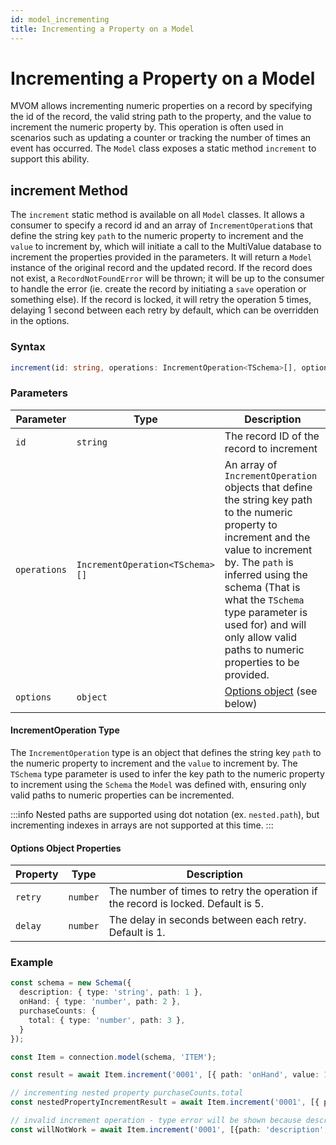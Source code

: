 ```yaml
---
id: model_incrementing
title: Incrementing a Property on a Model
---
```


# Incrementing a Property on a Model

MVOM allows incrementing numeric properties on a record by specifying the id of the record, the valid string path to the property, and the value to increment the numeric property by. This operation is often used in scenarios such as updating a counter or tracking the number of times an event has occurred. The `Model` class exposes a static method `increment` to support this ability.

## increment Method

The `increment` static method is available on all `Model` classes. It allows a consumer to specify a record id and an array of `IncrementOperation`s that define the string key `path` to the numeric property to increment and the `value` to increment by, which will initiate a call to the MultiValue database to increment the properties provided in the parameters. It will return a `Model` instance of the original record and the updated record. If the record does not exist, a `RecordNotFoundError` will be thrown; it will be up to the consumer to handle the error (ie. create the record by initiating a `save` operation or something else). If the record is locked, it will retry the operation 5 times, delaying 1 second between each retry by default, which can be overridden in the options.

### Syntax

```ts
increment(id: string, operations: IncrementOperation<TSchema>[], options?: ModelIncrementOptions): Promise<ModelIncrementResult<TSchema>>
```

### Parameters

| Parameter    | Type                            | Description                                                                                                                                                                                                                                                                                                        |
| ------------ | ------------------------------- | ------------------------------------------------------------------------------------------------------------------------------------------------------------------------------------------------------------------------------------------------------------------------------------------------------------------ |
| `id`         | `string`                        | The record ID of the record to increment                                                                                                                                                                                                                                                                           |
| `operations` | `IncrementOperation<TSchema>[]` | An array of `IncrementOperation` objects that define the string key path to the numeric property to increment and the value to increment by. The `path` is inferred using the schema (That is what the `TSchema` type parameter is used for) and will only allow valid paths to numeric properties to be provided. |
| `options`    | `object`                        | [Options object](#options-object-properties) (see below)                                                                                                                                                                                                                                                           |

#### IncrementOperation Type

The `IncrementOperation` type is an object that defines the string key `path` to the numeric property to increment and the `value` to increment by. The `TSchema` type parameter is used to infer the key path to the numeric property to increment using the `Schema` the `Model` was defined with, ensuring only valid paths to numeric properties can be incremented.

:::info
Nested paths are supported using dot notation (ex. `nested.path`), but incrementing indexes in arrays are not supported at this time.
:::

#### Options Object Properties

| Property | Type     | Description                                                                       |
| -------- | -------- | --------------------------------------------------------------------------------- |
| `retry`  | `number` | The number of times to retry the operation if the record is locked. Default is 5. |
| `delay`  | `number` | The delay in seconds between each retry. Default is 1.                            |

### Example

```ts
const schema = new Schema({
  description: { type: 'string', path: 1 },
  onHand: { type: 'number', path: 2 },
  purchaseCounts: {
    total: { type: 'number', path: 3 },
  }
});

const Item = connection.model(schema, 'ITEM');

const result = await Item.increment('0001', [{ path: 'onHand', value: 1 }]);

// incrementing nested property purchaseCounts.total
const nestedPropertyIncrementResult = await Item.increment('0001', [{ path: 'purchaseCounts.total', value: 1 }]);

// invalid increment operation - type error will be shown because description is not a numeric path
const willNotWork = await Item.increment('0001', [{path: 'description', value: 1 }])
```

